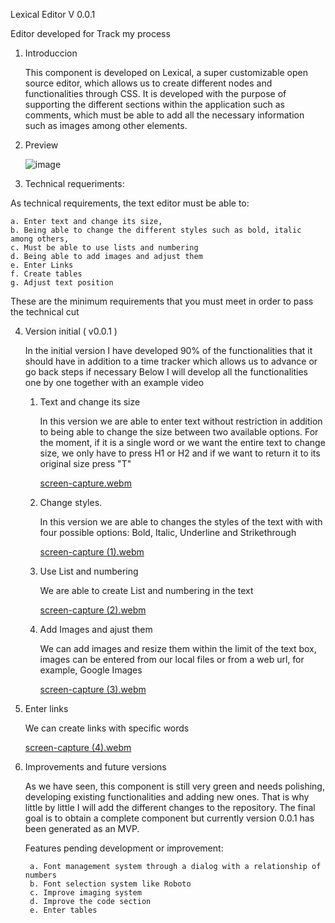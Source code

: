 Lexical Editor V 0.0.1

Editor developed for Track my process

1. Introduccion
   
   This component is developed on Lexical, a super customizable open source editor, which allows us to create different nodes and functionalities through CSS.
   It is developed with the purpose of supporting the different sections within the application such as comments, which must be able to add all the necessary information such as images among other elements.

2. Preview

   ![image](https://github.com/juniorSacarias/Lexical_RTE_v0.0.1/assets/170922142/29dd3817-b008-46dd-b057-67688f8b79ad)

3. Technical requeriments:

  As technical requirements, the text editor must be able to:

    a. Enter text and change its size,
    b. Being able to change the different styles such as bold, italic among others,
    c. Must be able to use lists and numbering
    d. Being able to add images and adjust them
    e. Enter Links
    f. Create tables
    g. Adjust text position
   
  These are the minimum requirements that you must meet in order to pass the technical cut

4. Version initial ( v0.0.1 )

   In the initial version I have developed 90% of the functionalities that it should have in addition to a time tracker which allows us to advance or go back steps if necessary
   Below I will develop all the functionalities one by one together with an example video

   1. Text and change its size

      In this version we are able to enter text without restriction in addition to being able to change the size between two available options. For the moment, if it is a single word or we want the entire text to change size, we only have to press H1 or H2 and if we want to return it to its original size press "T"

       [screen-capture.webm](https://github.com/juniorSacarias/Lexical_RTE_v0.0.1/assets/170922142/55118290-a708-45dd-a576-d20124fe65b9)

   3. Change styles.

      In this version we are able to changes the styles of the text with with four possible options: Bold, Italic, Underline and Strikethrough
      
      [screen-capture (1).webm](https://github.com/juniorSacarias/Lexical_RTE_v0.0.1/assets/170922142/537b58ea-544c-4f05-8546-75fdf29e4eb0)

   4. Use List and numbering

      We are able to create List and numbering in the text
      
      [screen-capture (2).webm](https://github.com/juniorSacarias/Lexical_RTE_v0.0.1/assets/170922142/58471f91-0606-48da-8b58-52ff3ac3cc9d)

   6. Add Images and ajust them

      We can add images and resize them within the limit of the text box, images can be entered from our local files or from a web url, for example, Google Images
      
      [screen-capture (3).webm](https://github.com/juniorSacarias/Lexical_RTE_v0.0.1/assets/170922142/fb4e1535-fe0c-48d2-8bb3-4c0649d1d785)

  5. Enter links

     We can create links with specific words
     
     [screen-capture (4).webm](https://github.com/juniorSacarias/Lexical_RTE_v0.0.1/assets/170922142/c2dc3fd8-53cc-45ee-9157-6736c81f19bd)

4. Improvements and future versions

   As we have seen, this component is still very green and needs polishing, developing existing functionalities and adding new ones. That is why little by little I will add the different changes to the repository. The final goal is to obtain a complete component but currently version 0.0.1 has been generated as an MVP.

   Features pending development or improvement:
   
        a. Font management system through a dialog with a relationship of numbers
        b. Font selection system like Roboto
        c. Improve imaging system
        d. Improve the code section
        e. Enter tables


